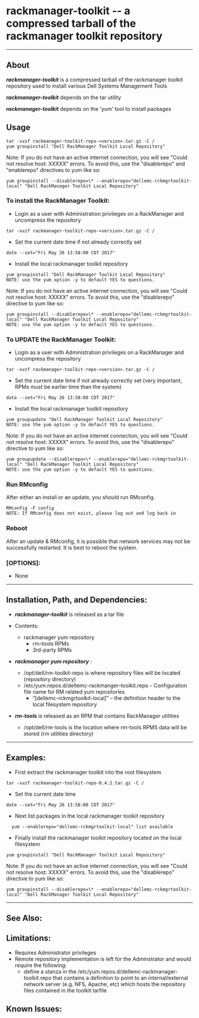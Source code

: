 # rackmanager-toolkit -- a compressed tarball of the rackmanager toolkit repository
---

## About
***rackmanager-toolkit*** is a compressed tarball of the rackmanager toolkit repository used to install various Dell Systems Management Tools

***rackmanager-toolkit*** depends on the tar utility

***rackmanager-toolkit***  depends on the 'yum' tool to install packages

## Usage
```
tar -xvzf rackmanager-toolkit-repo-<version>.tar.gz -C /
yum groupinstall "Dell RackManager Toolkit Local Repository"
```
Note: If you do not have an active internet connection, you will see "Could not resolve host: XXXXX" errors.  To avoid this, use the "disablerepo" and "enablerepo" directives to yum like so:
```
yum groupinstall --disablerepo=\* --enablerepo="dellemc-rckmgrtoolkit-local" "Dell RackManager Toolkit Local Repository"
```

### To install the RackManager Toolkit:
* Login as a user with Administration privileges on a RackManager and uncompress the repository
```
tar -xvzf rackmanager-toolkit-repo-<version>.tar.gz -C /
```
* Set the current date time if not already correctly set
```
date --set="Fri May 26 13:58:00 CDT 2017"
```
* Install the local rackmanager toolkit repository 
```
yum groupinstall "Dell RackManager Toolkit Local Repository"
NOTE: use the yum option -y to default YES to questions.
```
Note: If you do not have an active internet connection, you will see "Could not resolve host: XXXXX" errors.  To avoid this, use the "disablerepo" directive to yum like so:
```
yum groupinstall --disablerepo=\* --enablerepo="dellemc-rckmgrtoolkit-local" "Dell RackManager Toolkit Local Repository"
NOTE: use the yum option -y to default YES to questions.
```

### To UPDATE the RackManager Toolkit:
* Login as a user with Administration privileges on a RackManager and uncompress the repository
```
tar -xvzf rackmanager-toolkit-repo-<version>.tar.gz -C /
```
* Set the current date time if not already correctly set
   (very important, RPMs must be earlier time than the system)
```
date --set="Fri May 26 13:58:00 CDT 2017"
```
* Install the local rackmanager toolkit repository 
```
yum groupupdate "Dell RackManager Toolkit Local Repository"
NOTE: use the yum option -y to default YES to questions.
```
Note: If you do not have an active internet connection, you will see "Could not resolve host: XXXXX" errors.  To avoid this, use the "disablerepo" directive to yum like so:
```
yum groupupdate --disablerepo=\* --enablerepo="dellemc-rckmgrtoolkit-local" "Dell RackManager Toolkit Local Repository"
NOTE: use the yum option -y to default YES to questions.
```

### Run RMconfig
After either an install or an update, you should run RMconfig.
```
RMconfig -F config
NOTE: If RMconfig does not exist, please log out and log back in
```

### Reboot
After an update & RMconfig, it is possible that network services
may not be successfully restarted. It is best to reboot the system.

### [OPTIONS]:
* None

---
## Installation, Path, and Dependencies:
* ***rackmanager-toolkit*** is released as a tar file
* Contents:
  * rackmanager yum repository
    * rm-tools RPMs
    * 3rd-party RPMs

* ***rackmanager yum repository*** :
   * /opt/dell/rm-toolkit-repo is where repository files will be located (repository directory)
   * /etc/yum.repos.d/dellemc-rackmanger-toolkit.repo - Configuration file name for RM related yum repositories
     * “[dellemc-rckmgrtoolkit-local]” – the definition header to the local filesystem repository

* ***rm-tools*** is released as an RPM that contains RackManager utilities
   * /opt/dell/rm-tools is the location where rm-tools RPMS data will be stored (rm utilities directory)

---
## Examples:

* First extract the rackmanager toolkit into the root filesystem
```
tar -xvzf rackmanager-toolkit-repo-0.4.2.tar.gz -C /
```
* Set the current date time
```
date --set="Fri May 26 13:58:00 CDT 2017"
```
* Next list packages in the local rackmanager toolkit repository 
```
  yum --enablerepo="dellemc-rckmgrtoolkit-local" list available
```

* Finally install the rackmanager toolkit repository located on the local filesystem
```
yum groupinstall "Dell RackManager Toolkit Local Repository"
```
Note: If you do not have an active internet connection, you will see "Could not resolve host: XXXXX" errors.  To avoid this, use the "disablerepo" directive to yum like so:
```
yum groupinstall --disablerepo=\* --enablerepo="dellemc-rckmgrtoolkit-local" "Dell RackManager Toolkit Local Repository"
```

---
## See Also:
  
## Limitations:
* Requires Administrator privileges
* Remote repository implementation is left for the Adminstrator and would require the following:
  * define a stanza in the /etc/yum.repos.d/dellemc-rackmanager-toolkit.repo that contains a definition to point to an internal/external network server (e.g. NFS, Apache, etc) which hosts the repository files contained in the toolkit tarfile 

## Known Issues:

